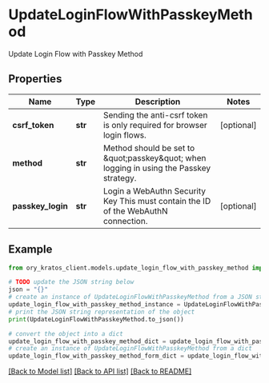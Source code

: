 # UpdateLoginFlowWithPasskeyMethod

Update Login Flow with Passkey Method

## Properties

Name | Type | Description | Notes
------------ | ------------- | ------------- | -------------
**csrf_token** | **str** | Sending the anti-csrf token is only required for browser login flows. | [optional] 
**method** | **str** | Method should be set to \&quot;passkey\&quot; when logging in using the Passkey strategy. | 
**passkey_login** | **str** | Login a WebAuthn Security Key  This must contain the ID of the WebAuthN connection. | [optional] 

## Example

```python
from ory_kratos_client.models.update_login_flow_with_passkey_method import UpdateLoginFlowWithPasskeyMethod

# TODO update the JSON string below
json = "{}"
# create an instance of UpdateLoginFlowWithPasskeyMethod from a JSON string
update_login_flow_with_passkey_method_instance = UpdateLoginFlowWithPasskeyMethod.from_json(json)
# print the JSON string representation of the object
print(UpdateLoginFlowWithPasskeyMethod.to_json())

# convert the object into a dict
update_login_flow_with_passkey_method_dict = update_login_flow_with_passkey_method_instance.to_dict()
# create an instance of UpdateLoginFlowWithPasskeyMethod from a dict
update_login_flow_with_passkey_method_form_dict = update_login_flow_with_passkey_method.from_dict(update_login_flow_with_passkey_method_dict)
```
[[Back to Model list]](../README.md#documentation-for-models) [[Back to API list]](../README.md#documentation-for-api-endpoints) [[Back to README]](../README.md)


